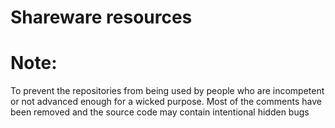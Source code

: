 # Shareware resources

# Note: 
To prevent the repositories from being used by people who are incompetent or not advanced enough for a wicked purpose. Most of the comments have been removed and the source code may contain intentional hidden bugs
